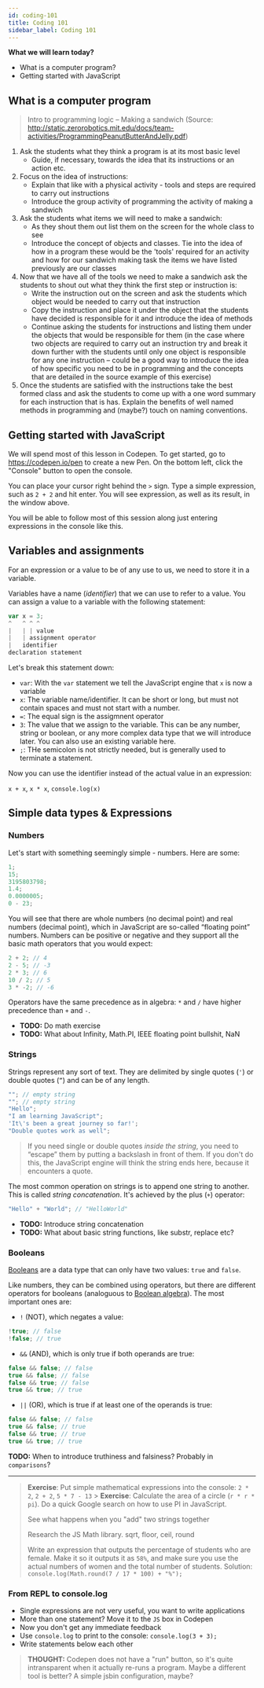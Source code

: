 ```yaml
---
id: coding-101
title: Coding 101
sidebar_label: Coding 101
---
```


**What we will learn today?**

- What is a computer program?
- Getting started with JavaScript

## What is a computer program

> Intro to programming logic – Making a sandwich (Source:
> <http://static.zerorobotics.mit.edu/docs/team-activities/ProgrammingPeanutButterAndJelly.pdf>)

1. Ask the students what they think a program is at its most basic level
   - Guide, if necessary, towards the idea that its instructions or an action
     etc.
2. Focus on the idea of instructions:
   - Explain that like with a physical activity - tools and steps are required
     to carry out instructions
   - Introduce the group activity of programming the activity of making a
     sandwich
3. Ask the students what items we will need to make a sandwich:
   - As they shout them out list them on the screen for the whole class to see
   - Introduce the concept of objects and classes. Tie into the idea of how in a
     program these would be the 'tools' required for an activity and how for our
     sandwich making task the items we have listed previously are our classes
4. Now that we have all of the tools we need to make a sandwich ask the students
   to shout out what they think the first step or instruction is:
   - Write the instruction out on the screen and ask the students which object
     would be needed to carry out that instruction
   - Copy the instruction and place it under the object that the students have
     decided is responsible for it and introduce the idea of methods
   - Continue asking the students for instructions and listing them under the
     objects that would be responsible for them (in the case where two objects
     are required to carry out an instruction try and break it down further with
     the students until only one object is responsible for any one instruction –
     could be a good way to introduce the idea of how specific you need to be in
     programming and the concepts that are detailed in the source example of
     this exercise)
5. Once the students are satisfied with the instructions take the best formed
   class and ask the students to come up with a one word summary for each
   instruction that is has. Explain the benefits of well named methods in
   programming and (maybe?) touch on naming conventions.

## Getting started with JavaScript

We will spend most of this lesson in Codepen. To get started, go to
<https://codepen.io/pen> to create a new Pen. On the bottom left,
click the "Console" button to open the console.

You can place your cursor right behind the `>` sign. Type a simple expression,
such as `2 + 2` and hit enter. You will see expression, as well as its result,
in the window above.

You will be able to follow most of this session along just entering expressions
in the console like this.

## Variables and assignments

For an expression or a value to be of any use to us, we need to store it in a
variable.

Variables have a name (_identifier_) that we can use to refer to a value. You
can assign a value to a variable with the following statement:

```js
var x = 3;
^   ^ ^ ^
|   | | value
|   | assignment operator
|   identifier
declaration statement
```

Let's break this statement down:

- `var`: With the `var` statement we tell the JavaScript engine that `x` is now
  a variable
- `x`: The variable name/identifier. It can be short or long, but must not
  contain spaces and must not start with a number.
- `=`: The equal sign is the assigmnent operator
- `3`: The value that we assign to the variable. This can be any number, string
  or boolean, or any more complex data type that we will introduce later. You
  can also use an existing variable here.
- `;`: THe semicolon is not strictly needed, but is generally used to terminate
  a statement.

Now you can use the identifier instead of the actual value in an expression:

`x + x`, `x * x`, `console.log(x)`

## Simple data types & Expressions

### Numbers

Let's start with something seemingly simple - numbers. Here are some:

```js
1;
15;
3195803798;
1.4;
0.0000005;
0 - 23;
```

You will see that there are whole numbers (no decimal point) and real numbers
(decimal point), which in JavaScript are so-called “floating point” numbers.
Numbers can be positive or negative and they support all the basic math
operators that you would expect:

```js
2 + 2; // 4
2 - 5; // -3
2 * 3; // 6
10 / 2; // 5
3 * -2; // -6
```

Operators have the same precedence as in algebra: `*` and `/` have higher
precedence than `+` and `-`.

- **TODO:** Do math exercise
- **TODO:** What about Infinity, Math.PI, IEEE floating point bullshit, NaN

### Strings

Strings represent any sort of text. They are delimited by single quotes (`'`) or
double quotes (`”`) and can be of any length.

```js
""; // empty string
""; // empty string
"Hello";
"I am learning JavaScript";
'It\'s been a great journey so far!';
"Double quotes work as well";
```

> If you need single or double quotes _inside the string_, you need to “escape”
> them by putting a backslash in front of them. If you don't do this, the
> JavaScript engine will think the string ends here, because it encounters a
> quote.

The most common operation on strings is to append one string to another. This is
called _string concatenation_. It's achieved by the plus (`+`) operator:

```js
"Hello" + "World"; // "HelloWorld"
```

- **TODO:** Introduce string concatenation
- **TODO:** What about basic string functions, like substr, replace etc?

### Booleans

[Booleans](https://en.wikipedia.org/wiki/Boolean_data_type) are a data type that
can only have two values: `true` and `false`.

Like numbers, they can be combined using operators, but there are different
operators for booleans (analoguous to
[Boolean algebra](https://en.wikipedia.org/wiki/Boolean_algebra)). The most
important ones are:

- `!` (NOT), which negates a value:

```js
!true; // false
!false; // true
```

- `&&` (AND), which is only true if both operands are true:

```js
false && false; // false
true && false; // false
false && true; // false
true && true; // true
```

- `||` (OR), which is true if at least one of the operands is true:

```js
false && false; // false
true && false; // true
false && true; // true
true && true; // true
```

**TODO:** When to introduce truthiness and falsiness? Probably in `comparisons`?

---

> **Exercise**: Put simple mathematical expressions into the console: `2 * 2`,
> `2 + 2`, `5 * 7 - 13` > **Exercise**: Calculate the area of a circle (`r * r * pi`). Do a quick Google search on how to use PI in JavaScript.
>
> See what happens when you "add" two strings together
>
> Research the JS Math library. sqrt, floor, ceil, round
>
> Write an expression that outputs the percentage of students who are female.
> Make it so it outputs it as `58%`, and make sure you use the actual numbers of
> women and the total number of students. Solution: `console.log(Math.round(7 / 17 * 100) + "%");`

### From REPL to console.log

- Single expressions are not very useful, you want to write applications
- More than one statement? Move it to the `JS` box in Codepen
- Now you don't get any immediate feedback
- Use `console.log` to print to the console: `console.log(3 + 3);`
- Write statements below each other

> **THOUGHT:** Codepen does not have a "run" button, so it's quite intransparent
> when it actually re-runs a program. Maybe a different tool is better? A simple
> jsbin configuration, maybe?
